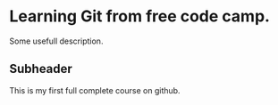 # Learning Git from free code camp.

Some usefull description. 

## Subheader

This is my first full complete course on github.